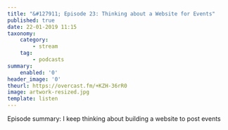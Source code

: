 ```yaml
---
title: "&#127911; Episode 23: Thinking about a Website for Events"
published: true
date: 22-01-2019 11:15
taxonomy:
    category:
        - stream
    tag:
        - podcasts
summary:
    enabled: '0'
header_image: '0'
theurl: https://overcast.fm/+KZH-36rR0
image: artwork-resized.jpg
template: listen
---
```

 
Episode summary: I keep thinking about building a website to post events
